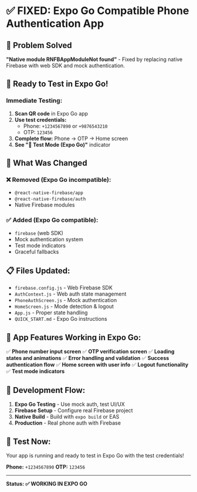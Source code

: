 # ✅ FIXED: Expo Go Compatible Phone Authentication App

## 🎯 Problem Solved

**"Native module RNFBAppModuleNot found"** - Fixed by replacing native Firebase with web SDK and mock authentication.

## 📱 Ready to Test in Expo Go!

### **Immediate Testing:**

1. **Scan QR code** in Expo Go app
2. **Use test credentials:**
   - Phone: `+1234567890` or `+9876543210`
   - OTP: `123456`
3. **Complete flow:** Phone → OTP → Home screen
4. **See "🧪 Test Mode (Expo Go)"** indicator

## 🔧 What Was Changed

### ❌ Removed (Expo Go incompatible):

- `@react-native-firebase/app`
- `@react-native-firebase/auth`
- Native Firebase modules

### ✅ Added (Expo Go compatible):

- `firebase` (web SDK)
- Mock authentication system
- Test mode indicators
- Graceful fallbacks

## 📋 Files Updated:

- `firebase.config.js` - Web Firebase SDK
- `AuthContext.js` - Web auth state management
- `PhoneAuthScreen.js` - Mock authentication
- `HomeScreen.js` - Mode detection & logout
- `App.js` - Proper state handling
- `QUICK_START.md` - Expo Go instructions

## 🚀 App Features Working in Expo Go:

✅ **Phone number input screen**
✅ **OTP verification screen**
✅ **Loading states and animations**
✅ **Error handling and validation**
✅ **Success authentication flow**
✅ **Home screen with user info**
✅ **Logout functionality**
✅ **Test mode indicators**

## 🔄 Development Flow:

1. **Expo Go Testing** - Use mock auth, test UI/UX
2. **Firebase Setup** - Configure real Firebase project
3. **Native Build** - Build with `expo build` or EAS
4. **Production** - Real phone auth with Firebase

## 📱 Test Now:

Your app is running and ready to test in Expo Go with the test credentials!

**Phone:** `+1234567890`
**OTP:** `123456`

---

**Status: ✅ WORKING IN EXPO GO**

